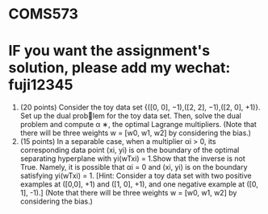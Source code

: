 # COMS573


# IF you want the assignment's solution, please add my wechat: fuji12345
1. (20 points) Consider the toy data set {([0, 0], −1),([2, 2], −1),([2, 0], +1)}. Set up the dual problem for the toy data set. Then, solve the dual problem and compute α
∗, the optimal Lagrange
multipliers. (Note that there will be three weights w = [w0, w1, w2] by considering the bias.)
2. (15 points) In a separable case, when a multiplier αi > 0, its corresponding data point (xi, yi) is on
the boundary of the optimal separating hyperplane with yi(wTxi) = 1.Show that the inverse is not True. Namely, it is possible that αi = 0 and (xi, yi) is on the boundary
satisfying yi(wTxi) = 1.
[Hint: Consider a toy data set with two positive examples at ([0,0], +1) and ([1, 0], +1), and
one negative example at ([0, 1], -1).] (Note that there will be three weights w = [w0, w1, w2] by
considering the bias.)
